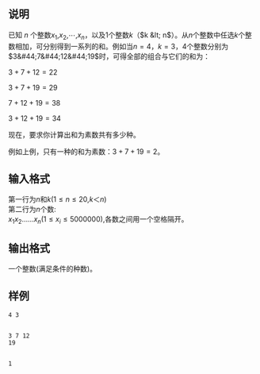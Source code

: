 <h2>说明</h2>

已知 $n$ 个整数$x_1$&#44;$x_2$&#44;⋯&#44;$x_n$，以及$1$个整数$k$（$k &lt; n$）。从$n$个整数中任选$k$个整数相加，可分别得到一系列的和。例如当$n=4$，$k=3$，$4$个整数分别为 $3&#44;7&#44;12&#44;19$时，可得全部的组合与它们的和为：<br />
$3+7+12=22$<br />
$3+7+19=29$<br />
$7+12+19=38$<br />
$3+12+19=34$<br />
现在，要求你计算出和为素数共有多少种。<br />
例如上例，只有一种的和为素数：$3+7+19=2$。
<h2>输入格式</h2>

第一行为$n$和$k$($1≤n≤20$&#44;$k ＜ n$)<br>第二行为$n$个数:<br>$x_1 x_2 ……x_n$($1≤x_i≤5000000$)&#44;各数之间用一个空格隔开。

<h2>输出格式</h2>

一个整数(满足条件的种数)。

<h2>样例</h2>
<pre><code class="language-input1">4 3
3 7 12 19</code></pre><pre><code class="language-output1">1</code></pre>
